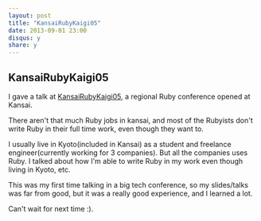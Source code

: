 ```yaml
---
layout: post
title: "KansaiRubyKaigi05"
date: 2013-09-01 23:00
disqus: y
share: y
---
```


## KansaiRubyKaigi05

I gave a talk at [KansaiRubyKaigi05](http://regional.rubykaigi.org/kansai05), a
regional Ruby conference opened at Kansai.

There aren't that much Ruby jobs in kansai, and most of the Rubyists don't
write Ruby in their full time work, even though they want to.

I usually live in Kyoto(included in Kansai) as a student and freelance engineer(currently working for 3 companies).
But all the companies uses Ruby. I talked about how I'm able to write Ruby in
my work even though living in Kyoto, etc.

This was my first time talking in a big tech conference, so my slides/talks
was far from good, but it was a really good experience, and I learned a lot.

Can't wait for next time :).

<script async class="speakerdeck-embed" data-id="1fab22f0f629013016453a914151e8d7" data-ratio="1.33333333333333" src="//speakerdeck.com/assets/embed.js"></script>
